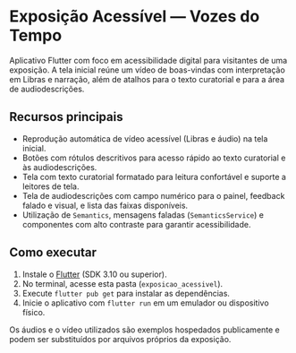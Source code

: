# Exposição Acessível — Vozes do Tempo

Aplicativo Flutter com foco em acessibilidade digital para visitantes de uma exposição. A tela inicial reúne um vídeo de boas-vindas com interpretação em Libras e narração, além de atalhos para o texto curatorial e para a área de audiodescrições.

## Recursos principais

- Reprodução automática de vídeo acessível (Libras e áudio) na tela inicial.
- Botões com rótulos descritivos para acesso rápido ao texto curatorial e às audiodescrições.
- Tela com texto curatorial formatado para leitura confortável e suporte a leitores de tela.
- Tela de audiodescrições com campo numérico para o painel, feedback falado e visual, e lista das faixas disponíveis.
- Utilização de `Semantics`, mensagens faladas (`SemanticsService`) e componentes com alto contraste para garantir acessibilidade.

## Como executar

1. Instale o [Flutter](https://docs.flutter.dev/get-started/install) (SDK 3.10 ou superior).
2. No terminal, acesse esta pasta (`exposicao_acessivel`).
3. Execute `flutter pub get` para instalar as dependências.
4. Inicie o aplicativo com `flutter run` em um emulador ou dispositivo físico.

Os áudios e o vídeo utilizados são exemplos hospedados publicamente e podem ser substituídos por arquivos próprios da exposição.
